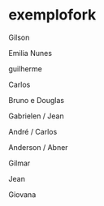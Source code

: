 # exemplofork

Gilson

Emilia Nunes

guilherme

Carlos

Bruno e Douglas

Gabrielen / Jean

André / Carlos

Anderson / Abner

Gilmar

Jean

Giovana